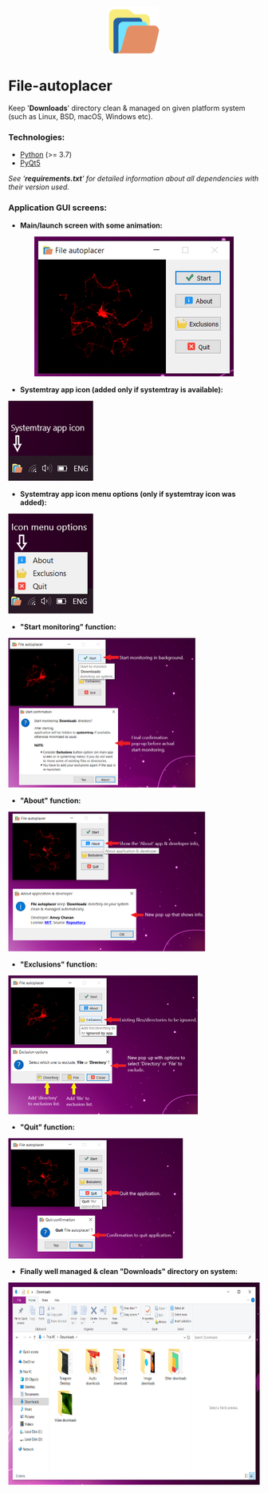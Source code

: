 <p align="center"><img src="icons/app_logo.png" width="100px" height="100px" /></p>

# File-autoplacer
Keep '**Downloads**' directory clean &amp; managed on given platform system (such as Linux, BSD, macOS, Windows etc).


### Technologies:
- [Python](https://www.python.org/) (>= 3.7)
- [PyQt5](https://pypi.org/project/PyQt5/)

*See '**requirements.txt**' for detailed information about all dependencies with their version used.*

### Application GUI screens:
- **Main/launch screen with some animation:**
<p align="center"><img src="AppScreens/Main_app.png" /></p>

- **Systemtray app icon (added only if systemtray is available):**
<p align="left"><img src="AppScreens/Systemtray_app_icon.png" /></p>

- **Systemtray app icon menu options (only if systemtray icon was added):**
<p align="left"><img src="AppScreens/Systemtray_icon_menu_options.png" /></p>

- **"Start monitoring" function:**
<p align="left"><img src="AppScreens/Start_Function.png" width="375px" height="300px" /></p>

- **"About" function:**
<p align="left"><img src="AppScreens/About_Function.png" width="395px" height="280px" /></p>

- **"Exclusions" function:**
<p align="left"><img src="AppScreens/Exclusions_Function.png" width="380px" height="278px" /></p>

- **"Quit" function:**
<p align="left"><img src="AppScreens/Quit_Function.png" width="350px" height="241px" /></p>

- **Finally well managed & clean "Downloads" directory on system:**
<p align="left"><img src="AppScreens/Managed_downloads.png" width="680px" height="405px" /></p>
